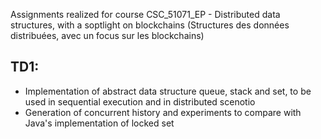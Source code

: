 Assignments realized for course CSC_51071_EP - Distributed data structures, with a soptlight on blockchains (Structures des données distribuées, avec un focus sur les blockchains)

## TD1:

- Implementation of abstract data structure queue, stack and set, to be used in sequential execution and in distributed scenotio
- Generation of concurrent history and experiments to compare with Java's implementation of locked set
